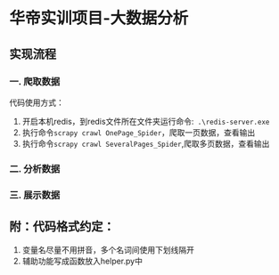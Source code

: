 # 华帝实训项目-大数据分析

## 实现流程

### 一. 爬取数据
代码使用方式：
1. 开启本机redis，到redis文件所在文件夹运行命令:` .\redis-server.exe`
2. 执行命令`scrapy crawl OnePage_Spider`，爬取一页数据，查看输出
3. 执行命令`scrapy crawl SeveralPages_Spider`,爬取多页数据，查看输出

### 二. 分析数据

### 三. 展示数据








## 附：代码格式约定：
1. 变量名尽量不用拼音，多个名词间使用下划线隔开
2. 辅助功能写成函数放入helper.py中

